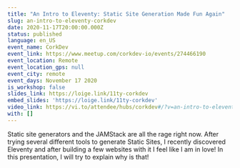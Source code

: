 ```yaml
---
title: "An Intro to Eleventy: Static Site Generation Made Fun Again"
slug: an-intro-to-eleventy-corkdev
date: 2020-11-17T20:00:00.000Z
status: published
language: en_US
event_name: CorkDev
event_link: https://www.meetup.com/corkdev-io/events/274466190
event_location: Remote
event_location_gps: null
event_city: remote
event_days: November 17 2020
is_workshop: false
slides_link: https://loige.link/11ty-corkdev
embed_slides: 'https://loige.link/11ty-corkdev'
video_link: https://vi.to/attendee/hubs/corkdev#/?v=an-intro-to-eleventy-348fe9fc-fce2-4815-8732-a7e84bac8d8e
with: []
---
```


Static site generators and the JAMStack are all the rage right now. After trying several different tools to generate Static Sites, I recently discovered Eleventy and after building a few websites with it I feel like I am in love! In this presentation, I will try to explain why is that!